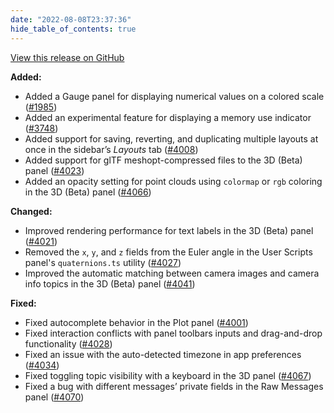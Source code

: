```yaml
---
date: "2022-08-08T23:37:36"
hide_table_of_contents: true
---
```

[View this release on GitHub](https://github.com/foxglove/studio/releases/tag/v1.21.0)

**Added:**
- Added a Gauge panel for displaying numerical values on a colored scale ([#1985](https://github.com/foxglove/studio/pull/1985))
- Added an experimental feature for displaying a memory use indicator ([#3748](https://github.com/foxglove/studio/pull/3748)) 
- Added support for saving, reverting, and duplicating multiple layouts at once in the sidebar’s _Layouts_ tab ([#4008](https://github.com/foxglove/studio/pull/4008))
- Added support for glTF meshopt-compressed files to the 3D (Beta) panel ([#4023](https://github.com/foxglove/studio/pull/4023)) 
- Added an opacity setting for point clouds using `colormap` or `rgb` coloring in the 3D (Beta) panel ([#4066](https://github.com/foxglove/studio/pull/4066)) 

**Changed:**
- Improved rendering performance for text labels in the 3D (Beta) panel ([#4021](https://github.com/foxglove/studio/pull/4021)) 
- Removed the `x`, `y`, and `z` fields from the Euler angle in the User Scripts panel's `quaternions.ts` utility ([#4027](https://github.com/foxglove/studio/pull/4027)) 
- Improved the automatic matching between camera images and camera info topics in the 3D (Beta) panel ([#4041](https://github.com/foxglove/studio/pull/4041))

**Fixed:**
- Fixed autocomplete behavior in the Plot panel ([#4001](https://github.com/foxglove/studio/pull/4001)) 
- Fixed interaction conflicts with panel toolbars inputs and drag-and-drop functionality ([#4028](https://github.com/foxglove/studio/pull/4028)) 
- Fixed an issue with the auto-detected timezone in app preferences ([#4034](https://github.com/foxglove/studio/pull/4034)) 
- Fixed toggling topic visibility with a keyboard in the 3D panel ([#4067](https://github.com/foxglove/studio/pull/4067))
- Fixed a bug with different messages’ private fields in the Raw Messages panel ([#4070](https://github.com/foxglove/studio/pull/4070)) 
